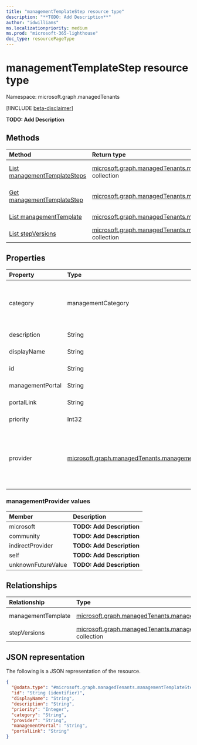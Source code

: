 ```yaml
---
title: "managementTemplateStep resource type"
description: "**TODO: Add Description**"
author: "idwilliams"
ms.localizationpriority: medium
ms.prod: "microsoft-365-lighthouse"
doc_type: resourcePageType
---
```


# managementTemplateStep resource type

Namespace: microsoft.graph.managedTenants

[!INCLUDE [beta-disclaimer](../../includes/beta-disclaimer.md)]

**TODO: Add Description**


## Methods
|Method|Return type|Description|
|:---|:---|:---|
|[List managementTemplateSteps](../api/managedtenants-managedtenant-list-managementtemplatesteps.md)|[microsoft.graph.managedTenants.managementTemplateStep](../resources/managedtenants-managementtemplatestep.md) collection|Get a list of the [microsoft.graph.managedTenants.managementTemplateStep](../resources/managedtenants-managementtemplatestep.md) objects and their properties.|
|[Get managementTemplateStep](../api/managedtenants-managementtemplatestep-get.md)|[microsoft.graph.managedTenants.managementTemplateStep](../resources/managedtenants-managementtemplatestep.md)|Read the properties and relationships of a [microsoft.graph.managedTenants.managementTemplateStep](../resources/managedtenants-managementtemplatestep.md) object.|
|[List managementTemplate](../api/managedtenants-managementtemplatestep-list-managementtemplate.md)|[microsoft.graph.managedTenants.managementTemplate](../resources/managedtenants-managementtemplate.md) collection|Get the managementTemplate resources from the managementTemplate navigation property.|
|[List stepVersions](../api/managedtenants-managementtemplatestep-list-stepversions.md)|[microsoft.graph.managedTenants.managementTemplateStepVersion](../resources/managedtenants-managementtemplatestepversion.md) collection|Get the managementTemplateStepVersion resources from the stepVersions navigation property.|

## Properties
|Property|Type|Description|
|:---|:---|:---|
|category|managementCategory|**TODO: Add Description**.The possible values are: `custom`, `devices`, `identity`, `data`, `unknownFutureValue`.|
|description|String|**TODO: Add Description**|
|displayName|String|**TODO: Add Description**|
|id|String|**TODO: Add Description**|
|managementPortal|String|**TODO: Add Description**|
|portalLink|String|**TODO: Add Description**|
|priority|Int32|**TODO: Add Description**|
|provider|[microsoft.graph.managedTenants.managementProvider](#managementprovider-values)|**TODO: Add Description**.The possible values are: `microsoft`, `community`, `indirectProvider`, `self`, `unknownFutureValue`.|

### managementProvider values

|Member|Description|
|:---|:---|
|microsoft|**TODO: Add Description**|
|community|**TODO: Add Description**|
|indirectProvider|**TODO: Add Description**|
|self|**TODO: Add Description**|
|unknownFutureValue|**TODO: Add Description**|

## Relationships
|Relationship|Type|Description|
|:---|:---|:---|
|managementTemplate|[microsoft.graph.managedTenants.managementTemplate](../resources/managedtenants-managementtemplate.md)|**TODO: Add Description**|
|stepVersions|[microsoft.graph.managedTenants.managementTemplateStepVersion](../resources/managedtenants-managementtemplatestepversion.md) collection|**TODO: Add Description**|

## JSON representation
The following is a JSON representation of the resource.
<!-- {
  "blockType": "resource",
  "keyProperty": "id",
  "@odata.type": "microsoft.graph.managedTenants.managementTemplateStep",
  "baseType": "microsoft.graph.entity",
  "openType": false
}
-->
``` json
{
  "@odata.type": "#microsoft.graph.managedTenants.managementTemplateStep",
  "id": "String (identifier)",
  "displayName": "String",
  "description": "String",
  "priority": "Integer",
  "category": "String",
  "provider": "String",
  "managementPortal": "String",
  "portalLink": "String"
}
```

